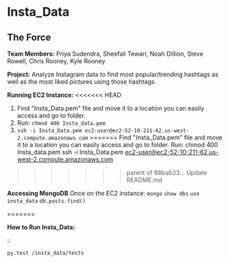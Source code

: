 # Insta_Data

## The Force

**Team Members:**
    Priya Sudendra,
    Sheefali Tewari,
    Noah Dillion,
    Steve Rowell, 
    Chris Rooney,
    Kyle Rooney

**Project:** Analyze Instagram data to find most popular/trending hashtags as well as the most liked pictures using those hashtags.

**Running EC2 Instance:**
<<<<<<< HEAD
1. Find "Insta_Data.pem" file and move it to a location you can easily access and go to folder.
2. Run: ```chmod 400 Insta_data.pem```
3. ```ssh -i Insta_Data.pem ec2-user@ec2-52-10-211-62.us-west-2.compute.amazonaws.com```
=======
Find "Insta_Data.pem" file and move it to a location you can easily access and go to folder.
Run: chmod 400 Insta_data.pem
ssh -i Insta_Data.pem ec2-user@ec2-52-10-211-62.us-west-2.compute.amazonaws.com
>>>>>>> parent of 88bab33... Update README.md

**Accessing MongoDB**
	Once on the EC2 instance:
```mongo```
```show dbs```
```use insta_data```
```db.posts.find()```

=======

**How to Run Insta_Data:** 

::

    py.test /insta_data/tests
